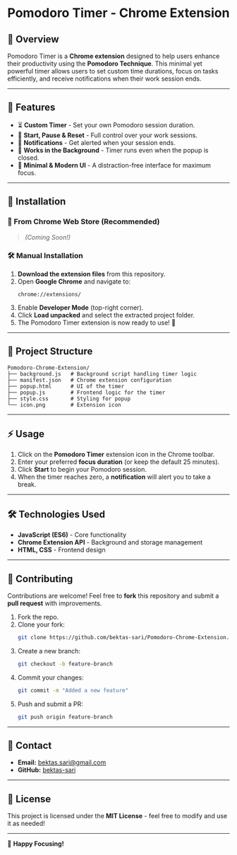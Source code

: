 # Pomodoro Timer - Chrome Extension

## 📌 Overview
Pomodoro Timer is a **Chrome extension** designed to help users enhance their productivity using the **Pomodoro Technique**. This minimal yet powerful timer allows users to set custom time durations, focus on tasks efficiently, and receive notifications when their work session ends.

---

## 🎯 Features
- ⏳ **Custom Timer** - Set your own Pomodoro session duration.
- 🛑 **Start, Pause & Reset** - Full control over your work sessions.
- 🔔 **Notifications** - Get alerted when your session ends.
- 📌 **Works in the Background** - Timer runs even when the popup is closed.
- 🎨 **Minimal & Modern UI** - A distraction-free interface for maximum focus.

---

## 🚀 Installation

### **🔗 From Chrome Web Store (Recommended)**
> *(Coming Soon!)*

### **🛠️ Manual Installation**
1. **Download the extension files** from this repository.
2. Open **Google Chrome** and navigate to:
   ```
   chrome://extensions/
   ```
3. Enable **Developer Mode** (top-right corner).
4. Click **Load unpacked** and select the extracted project folder.
5. The Pomodoro Timer extension is now ready to use! 🎉

---

## 📂 Project Structure
```
Pomodoro-Chrome-Extension/
├── background.js   # Background script handling timer logic
├── manifest.json   # Chrome extension configuration
├── popup.html      # UI of the timer
├── popup.js        # Frontend logic for the timer
├── style.css       # Styling for popup
└── icon.png        # Extension icon
```

---

## ⚡ Usage
1. Click on the **Pomodoro Timer** extension icon in the Chrome toolbar.
2. Enter your preferred **focus duration** (or keep the default 25 minutes).
3. Click **Start** to begin your Pomodoro session.
4. When the timer reaches zero, a **notification** will alert you to take a break.

---

## 🛠️ Technologies Used
- **JavaScript (ES6)** - Core functionality
- **Chrome Extension API** - Background and storage management
- **HTML, CSS** - Frontend design

---

## 🔗 Contributing
Contributions are welcome! Feel free to **fork** this repository and submit a **pull request** with improvements.

1. Fork the repo.
2. Clone your fork:
   ```sh
   git clone https://github.com/bektas-sari/Pomodoro-Chrome-Extension.git
   ```
3. Create a new branch:
   ```sh
   git checkout -b feature-branch
   ```
4. Commit your changes:
   ```sh
   git commit -m "Added a new feature"
   ```
5. Push and submit a PR:
   ```sh
   git push origin feature-branch
   ```

---

## 📩 Contact
- **Email:** [bektas.sari@gmail.com](mailto:bektas.sari@gmail.com)
- **GitHub:** [bektas-sari](https://github.com/bektas-sari)

---

## 📜 License
This project is licensed under the **MIT License** - feel free to modify and use it as needed!

---

🚀 **Happy Focusing!**

